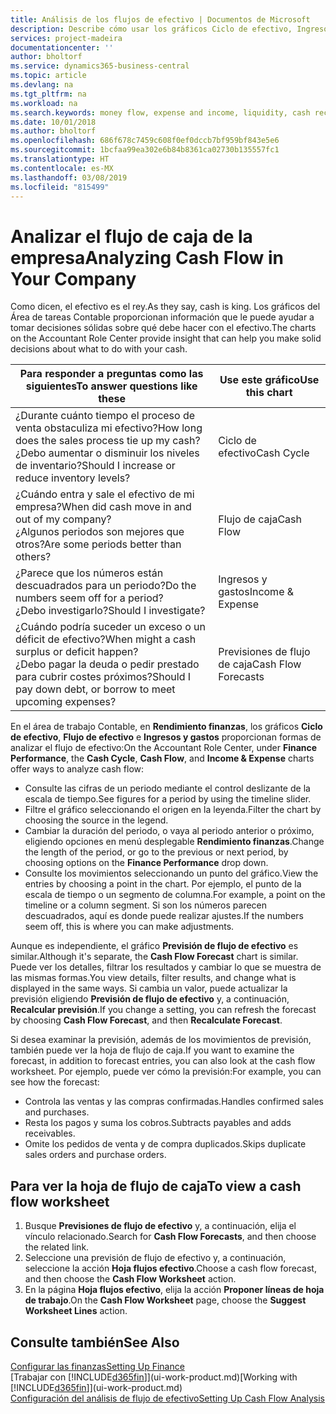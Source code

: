 ```yaml
---
title: Análisis de los flujos de efectivo | Documentos de Microsoft
description: Describe cómo usar los gráficos Ciclo de efectivo, Ingresos y gastos, Flujo de efectivo y Previsión de flujo de efectivo para analizar el flujo de dinero de entrada y salida pasado y futuro de su empresa.
services: project-madeira
documentationcenter: ''
author: bholtorf
ms.service: dynamics365-business-central
ms.topic: article
ms.devlang: na
ms.tgt_pltfrm: na
ms.workload: na
ms.search.keywords: money flow, expense and income, liquidity, cash receipts minus cash payments, Cartera
ms.date: 10/01/2018
ms.author: bholtorf
ms.openlocfilehash: 686f678c7459c608f0ef0dccb7bf959bf843e5e6
ms.sourcegitcommit: 1bcfaa99ea302e6b84b8361ca02730b135557fc1
ms.translationtype: HT
ms.contentlocale: es-MX
ms.lasthandoff: 03/08/2019
ms.locfileid: "815499"
---
```

# <a name="analyzing-cash-flow-in-your-company"></a><span data-ttu-id="32222-103">Analizar el flujo de caja de la empresa</span><span class="sxs-lookup"><span data-stu-id="32222-103">Analyzing Cash Flow in Your Company</span></span>
<span data-ttu-id="32222-104">Como dicen, el efectivo es el rey.</span><span class="sxs-lookup"><span data-stu-id="32222-104">As they say, cash is king.</span></span> <span data-ttu-id="32222-105">Los gráficos del Área de tareas Contable proporcionan información que le puede ayudar a tomar decisiones sólidas sobre qué debe hacer con el efectivo.</span><span class="sxs-lookup"><span data-stu-id="32222-105">The charts on the Accountant Role Center provide insight that can help you make solid decisions about what to do with your cash.</span></span>  

| <span data-ttu-id="32222-106">Para responder a preguntas como las siguientes</span><span class="sxs-lookup"><span data-stu-id="32222-106">To answer questions like these</span></span> | <span data-ttu-id="32222-107">Use este gráfico</span><span class="sxs-lookup"><span data-stu-id="32222-107">Use this chart</span></span> |
| --- | --- |
| <span data-ttu-id="32222-108">¿Durante cuánto tiempo el proceso de venta obstaculiza mi efectivo?</span><span class="sxs-lookup"><span data-stu-id="32222-108">How long does the sales process tie up my cash?</span></span></br> <span data-ttu-id="32222-109">¿Debo aumentar o disminuir los niveles de inventario?</span><span class="sxs-lookup"><span data-stu-id="32222-109">Should I increase or reduce inventory levels?</span></span> |<span data-ttu-id="32222-110">Ciclo de efectivo</span><span class="sxs-lookup"><span data-stu-id="32222-110">Cash Cycle</span></span> |
| <span data-ttu-id="32222-111">¿Cuándo entra y sale el efectivo de mi empresa?</span><span class="sxs-lookup"><span data-stu-id="32222-111">When did cash move in and out of my company?</span></span></br> <span data-ttu-id="32222-112">¿Algunos periodos son mejores que otros?</span><span class="sxs-lookup"><span data-stu-id="32222-112">Are some periods better than others?</span></span> |<span data-ttu-id="32222-113">Flujo de caja</span><span class="sxs-lookup"><span data-stu-id="32222-113">Cash Flow</span></span> |
| <span data-ttu-id="32222-114">¿Parece que los números están descuadrados para un periodo?</span><span class="sxs-lookup"><span data-stu-id="32222-114">Do the numbers seem off for a period?</span></span></br> <span data-ttu-id="32222-115">¿Debo investigarlo?</span><span class="sxs-lookup"><span data-stu-id="32222-115">Should I investigate?</span></span> |<span data-ttu-id="32222-116">Ingresos y gastos</span><span class="sxs-lookup"><span data-stu-id="32222-116">Income & Expense</span></span> |
| <span data-ttu-id="32222-117">¿Cuándo podría suceder un exceso o un déficit de efectivo?</span><span class="sxs-lookup"><span data-stu-id="32222-117">When might a cash surplus or deficit happen?</span></span></br> <span data-ttu-id="32222-118">¿Debo pagar la deuda o pedir prestado para cubrir costes próximos?</span><span class="sxs-lookup"><span data-stu-id="32222-118">Should I pay down debt, or borrow to meet upcoming expenses?</span></span> |<span data-ttu-id="32222-119">Previsiones de flujo de caja</span><span class="sxs-lookup"><span data-stu-id="32222-119">Cash Flow Forecasts</span></span> |

<span data-ttu-id="32222-120">En el área de trabajo Contable, en **Rendimiento finanzas**, los gráficos **Ciclo de efectivo**, **Flujo de efectivo** e **Ingresos y gastos** proporcionan formas de analizar el flujo de efectivo:</span><span class="sxs-lookup"><span data-stu-id="32222-120">On the Accountant Role Center, under **Finance Performance**, the **Cash Cycle**, **Cash Flow**, and **Income & Expense** charts offer ways to analyze cash flow:</span></span>  

* <span data-ttu-id="32222-121">Consulte las cifras de un periodo mediante el control deslizante de la escala de tiempo.</span><span class="sxs-lookup"><span data-stu-id="32222-121">See figures for a period by using the timeline slider.</span></span>  
* <span data-ttu-id="32222-122">Filtre el gráfico seleccionando el origen en la leyenda.</span><span class="sxs-lookup"><span data-stu-id="32222-122">Filter the chart by choosing the source in the legend.</span></span>  
* <span data-ttu-id="32222-123">Cambiar la duración del periodo, o vaya al periodo anterior o próximo, eligiendo opciones en menú desplegable **Rendimiento finanzas**.</span><span class="sxs-lookup"><span data-stu-id="32222-123">Change the length of the period, or go to the previous or next period, by choosing options on the **Finance Performance** drop down.</span></span>  
* <span data-ttu-id="32222-124">Consulte los movimientos seleccionando un punto del gráfico.</span><span class="sxs-lookup"><span data-stu-id="32222-124">View the entries by choosing a point in the chart.</span></span> <span data-ttu-id="32222-125">Por ejemplo, el punto de la escala de tiempo o un segmento de columna.</span><span class="sxs-lookup"><span data-stu-id="32222-125">For example, a point on the timeline or a column segment.</span></span> <span data-ttu-id="32222-126">Si son los números parecen descuadrados, aquí es donde puede realizar ajustes.</span><span class="sxs-lookup"><span data-stu-id="32222-126">If the numbers seem off, this is where you can make adjustments.</span></span>  

<span data-ttu-id="32222-127">Aunque es independiente, el gráfico **Previsión de flujo de efectivo** es similar.</span><span class="sxs-lookup"><span data-stu-id="32222-127">Although it's separate, the **Cash Flow Forecast** chart is similar.</span></span> <span data-ttu-id="32222-128">Puede ver los detalles, filtrar los resultados y cambiar lo que se muestra de las mismas formas.</span><span class="sxs-lookup"><span data-stu-id="32222-128">You view details, filter results, and change what is displayed in the same ways.</span></span> <span data-ttu-id="32222-129">Si cambia un valor, puede actualizar la previsión eligiendo **Previsión de flujo de efectivo** y, a continuación, **Recalcular previsión**.</span><span class="sxs-lookup"><span data-stu-id="32222-129">If you change a setting, you can refresh the forecast by choosing **Cash Flow Forecast**, and then **Recalculate Forecast**.</span></span>

<span data-ttu-id="32222-130">Si desea examinar la previsión, además de los movimientos de previsión, también puede ver la hoja de flujo de caja.</span><span class="sxs-lookup"><span data-stu-id="32222-130">If you want to examine the forecast, in addition to forecast entries, you can also look at the cash flow worksheet.</span></span> <span data-ttu-id="32222-131">Por ejemplo, puede ver cómo la previsión:</span><span class="sxs-lookup"><span data-stu-id="32222-131">For example, you can see how the forecast:</span></span>

* <span data-ttu-id="32222-132">Controla las ventas y las compras confirmadas.</span><span class="sxs-lookup"><span data-stu-id="32222-132">Handles confirmed sales and purchases.</span></span>  
* <span data-ttu-id="32222-133">Resta los pagos y suma los cobros.</span><span class="sxs-lookup"><span data-stu-id="32222-133">Subtracts payables and adds receivables.</span></span>  
* <span data-ttu-id="32222-134">Omite los pedidos de venta y de compra duplicados.</span><span class="sxs-lookup"><span data-stu-id="32222-134">Skips duplicate sales orders and purchase orders.</span></span>  

## <a name="to-view-a-cash-flow-worksheet"></a><span data-ttu-id="32222-135">Para ver la hoja de flujo de caja</span><span class="sxs-lookup"><span data-stu-id="32222-135">To view a cash flow worksheet</span></span>
1. <span data-ttu-id="32222-136">Busque **Previsiones de flujo de efectivo** y, a continuación, elija el vínculo relacionado.</span><span class="sxs-lookup"><span data-stu-id="32222-136">Search for **Cash Flow Forecasts**, and then choose the related link.</span></span>  
2. <span data-ttu-id="32222-137">Seleccione una previsión de flujo de efectivo y, a continuación, seleccione la acción **Hoja flujos efectivo**.</span><span class="sxs-lookup"><span data-stu-id="32222-137">Choose a cash flow forecast, and then choose the **Cash Flow Worksheet** action.</span></span>  
3. <span data-ttu-id="32222-138">En la página **Hoja flujos efectivo**, elija la acción **Proponer líneas de hoja de trabajo**.</span><span class="sxs-lookup"><span data-stu-id="32222-138">On the **Cash Flow Worksheet** page, choose the **Suggest Worksheet Lines** action.</span></span>  

## <a name="see-also"></a><span data-ttu-id="32222-139">Consulte también</span><span class="sxs-lookup"><span data-stu-id="32222-139">See Also</span></span>
[<span data-ttu-id="32222-140">Configurar las finanzas</span><span class="sxs-lookup"><span data-stu-id="32222-140">Setting Up Finance</span></span>](finance-setup-finance.md)  
<span data-ttu-id="32222-141">[Trabajar con [!INCLUDE[d365fin](includes/d365fin_md.md)]](ui-work-product.md)</span><span class="sxs-lookup"><span data-stu-id="32222-141">[Working with [!INCLUDE[d365fin](includes/d365fin_md.md)]](ui-work-product.md)</span></span>  
[<span data-ttu-id="32222-142">Configuración del análisis de flujo de efectivo</span><span class="sxs-lookup"><span data-stu-id="32222-142">Setting Up Cash Flow Analysis</span></span>](finance-setup-cash-flow-analyses.md)  
